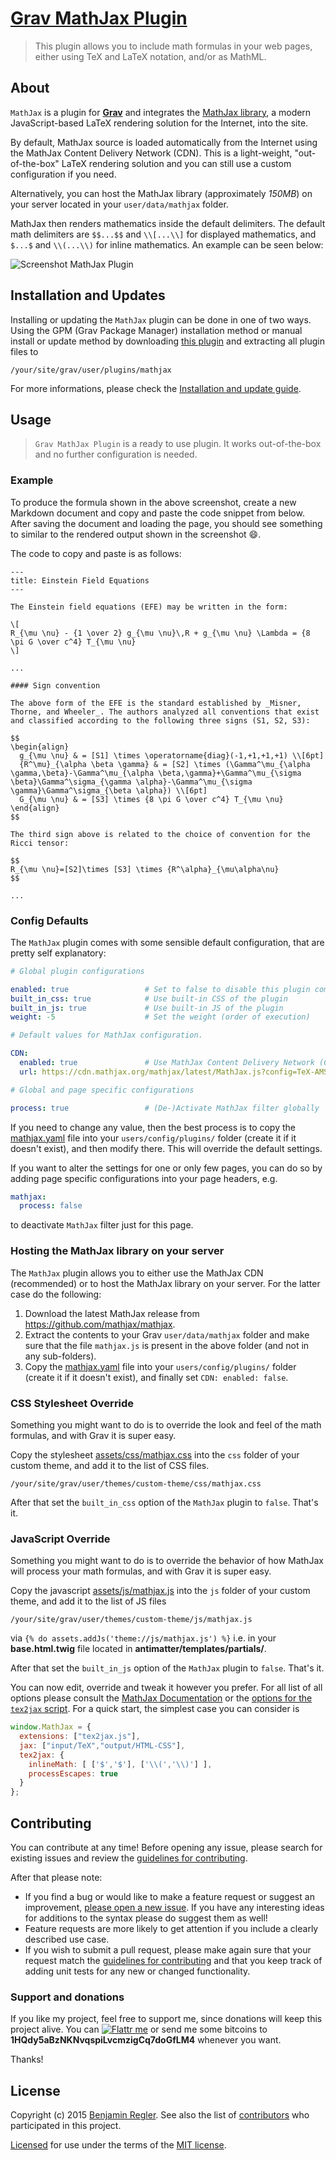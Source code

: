# [Grav MathJax Plugin][project]

> This plugin allows you to include math formulas in your web pages, either using TeX and LaTeX notation, and/or as MathML.

## About

`MathJax` is a plugin for [**Grav**](http://getgrav.org) and integrates the [MathJax library](http://www.mathjax.org/), a modern JavaScript-based LaTeX rendering solution for the Internet, into the site.

By default, MathJax source is loaded automatically from the Internet using the
MathJax Content Delivery Network (CDN). This is a light-weight, "out-of-the-box" LaTeX rendering solution and you can still use a custom configuration if you need.

Alternatively, you can host the MathJax library (approximately _150MB_) on your server located in your `user/data/mathjax` folder.

MathJax then renders mathematics inside the default delimiters. The
default math delimiters are `$$...$$` and `\\[...\\]` for displayed mathematics, and `$...$` and `\\(...\\)` for inline mathematics. An example can be seen below:

![Screenshot MathJax Plugin](assets/screenshot.png "MathJax Preview")

## Installation and Updates

Installing or updating the `MathJax` plugin can be done in one of two ways. Using the GPM (Grav Package Manager) installation method or manual install or update method by downloading [this plugin](https://github.com/sommerregen/grav-plugin-mathjax) and extracting all plugin files to

    /your/site/grav/user/plugins/mathjax

For more informations, please check the [Installation and update guide](docs/INSTALL.md).

## Usage

> `Grav MathJax Plugin` is a ready to use plugin. It works out-of-the-box and no further configuration is needed.

### Example

To produce the formula shown in the above screenshot, create a new Markdown document and copy and paste the code snippet from below. After saving the document and loading the page, you should see something to similar to the rendered output shown in the screenshot :smile:.

The code to copy and paste is as follows:

```
---
title: Einstein Field Equations
---

The Einstein field equations (EFE) may be written in the form:

\[
R_{\mu \nu} - {1 \over 2} g_{\mu \nu}\,R + g_{\mu \nu} \Lambda = {8 \pi G \over c^4} T_{\mu \nu}
\]

...

#### Sign convention

The above form of the EFE is the standard established by _Misner, Thorne, and Wheeler_. The authors analyzed all conventions that exist and classified according to the following three signs (S1, S2, S3):

$$
\begin{align}
  g_{\mu \nu} & = [S1] \times \operatorname{diag}(-1,+1,+1,+1) \\[6pt]
  {R^\mu}_{\alpha \beta \gamma} & = [S2] \times (\Gamma^\mu_{\alpha \gamma,\beta}-\Gamma^\mu_{\alpha \beta,\gamma}+\Gamma^\mu_{\sigma \beta}\Gamma^\sigma_{\gamma \alpha}-\Gamma^\mu_{\sigma \gamma}\Gamma^\sigma_{\beta \alpha}) \\[6pt]
  G_{\mu \nu} & = [S3] \times {8 \pi G \over c^4} T_{\mu \nu}
\end{align}
$$

The third sign above is related to the choice of convention for the Ricci tensor:

$$
R_{\mu \nu}=[S2]\times [S3] \times {R^\alpha}_{\mu\alpha\nu}
$$

...
```

### Config Defaults

The `MathJax` plugin comes with some sensible default configuration, that are pretty self explanatory:

```yaml
# Global plugin configurations

enabled: true                 # Set to false to disable this plugin completely
built_in_css: true            # Use built-in CSS of the plugin
built_in_js: true             # Use built-in JS of the plugin
weight: -5                    # Set the weight (order of execution)

# Default values for MathJax configuration.

CDN:
  enabled: true               # Use MathJax Content Delivery Network (CDN)
  url: https://cdn.mathjax.org/mathjax/latest/MathJax.js?config=TeX-AMS-MML_HTMLorMML

# Global and page specific configurations

process: true                 # (De-)Activate MathJax filter globally
```

If you need to change any value, then the best process is to copy the [mathjax.yaml](mathjax.yaml) file into your `users/config/plugins/` folder (create it if it doesn't exist), and then modify there. This will override the default settings.

If you want to alter the settings for one or only few pages, you can do so by adding page specific configurations into your page headers, e.g.

```yaml
mathjax:
  process: false
```

to deactivate `MathJax` filter just for this page.

### Hosting the MathJax library on your server

The `MathJax` plugin allows you to either use the MathJax CDN (recommended) or to host the MathJax library on your server. For the latter case do the following:

  1. Download the latest MathJax release from https://github.com/mathjax/mathjax.
  2. Extract the contents to your Grav `user/data/mathjax` folder and make sure that the file `mathjax.js` is present in the above folder (and not in any sub-folders).
  3. Copy the [mathjax.yaml](mathjax.yaml) file into your `users/config/plugins/` folder (create it if it doesn't exist), and finally set `CDN: enabled: false`.

### CSS Stylesheet Override

Something you might want to do is to override the look and feel of the math formulas, and with Grav it is super easy.

Copy the stylesheet [assets/css/mathjax.css](assets/css/mathjax.css) into the `css` folder of your custom theme, and add it to the list of CSS files.

```
/your/site/grav/user/themes/custom-theme/css/mathjax.css
```

After that set the `built_in_css` option of the `MathJax` plugin to `false`. That's it.

### JavaScript Override

Something you might want to do is to override the behavior of how MathJax will process your math formulas, and with Grav it is super easy.

Copy the javascript [assets/js/mathjax.js](assets/js/mathjax.js) into the `js` folder of your custom theme, and add it to the list of JS files

```
/your/site/grav/user/themes/custom-theme/js/mathjax.js
```

via `{% do assets.addJs('theme://js/mathjax.js') %}` i.e. in your **base.html.twig** file located in **antimatter/templates/partials/**.

After that set the `built_in_js` option of the `MathJax` plugin to `false`. That's it.

You can now edit, override and tweak it however you prefer. For all list of all options please consult the [MathJax Documentation](http://docs.mathjax.org/en/latest/) or the [options for the `tex2jax` script](http://docs.mathjax.org/en/latest/options/tex2jax.html). For a quick start, the simplest case you can consider is

```javascript
window.MathJax = {
  extensions: ["tex2jax.js"],
  jax: ["input/TeX","output/HTML-CSS"],
  tex2jax: {
    inlineMath: [ ['$','$'], ['\\(','\\)'] ],
    processEscapes: true
  }
};

```

## Contributing

You can contribute at any time! Before opening any issue, please search for existing issues and review the [guidelines for contributing](docs/CONTRIBUTING.md).

After that please note:

* If you find a bug or would like to make a feature request or suggest an improvement, [please open a new issue][issues]. If you have any interesting ideas for additions to the syntax please do suggest them as well!
* Feature requests are more likely to get attention if you include a clearly described use case.
* If you wish to submit a pull request, please make again sure that your request match the [guidelines for contributing](docs/CONTRIBUTING.md) and that you keep track of adding unit tests for any new or changed functionality.

### Support and donations

If you like my project, feel free to support me, since donations will keep this project alive. You can [![Flattr me](https://api.flattr.com/button/flattr-badge-large.png)][flattr] or send me some bitcoins to **1HQdy5aBzNKNvqspiLvcmzigCq7doGfLM4** whenever you want.

Thanks!

## License

Copyright (c) 2015 [Benjamin Regler][github]. See also the list of [contributors] who participated in this project.

[Licensed](LICENSE) for use under the terms of the [MIT license][mit-license].

[github]: https://github.com/sommerregen/ "GitHub account from Benjamin Regler"
[mit-license]: http://www.opensource.org/licenses/mit-license.php "MIT license"

[flattr]: https://flattr.com/submit/auto?user_id=Sommerregen&url=https://github.com/sommerregen/grav-plugin-mathjax "Flatter my GitHub project"

[project]: https://github.com/sommerregen/grav-plugin-mathjax
[issues]: https://github.com/sommerregen/grav-plugin-mathjax/issues "GitHub Issues for Grav MathJax Plugin"
[contributors]: https://github.com/sommerregen/grav-plugin-mathjax/graphs/contributors "List of contributors of the project"
